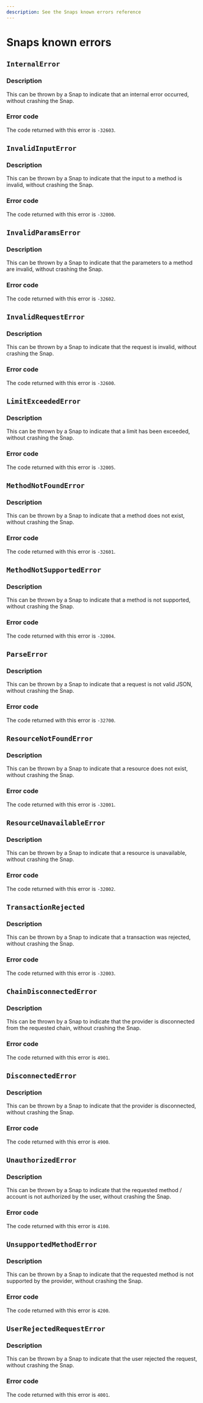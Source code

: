 ```yaml
---
description: See the Snaps known errors reference
---
```


# Snaps known errors

## `InternalError`

### Description
This can be thrown by a Snap to indicate that an internal error occurred,
without crashing the Snap.

### Error code
The code returned with this error is `-32603`.

## `InvalidInputError`

### Description
This can be thrown by a Snap to indicate that the input to a method is
invalid, without crashing the Snap.

### Error code
The code returned with this error is `-32000`.

## `InvalidParamsError`

### Description
This can be thrown by a Snap to indicate that the parameters to a method are
invalid, without crashing the Snap.

### Error code
The code returned with this error is `-32602`.

## `InvalidRequestError`

### Description
This can be thrown by a Snap to indicate that the request is invalid, without
crashing the Snap.

### Error code
The code returned with this error is `-32600`.

## `LimitExceededError`

### Description
This can be thrown by a Snap to indicate that a limit has been exceeded,
without crashing the Snap.

### Error code
The code returned with this error is `-32005`.

## `MethodNotFoundError`

### Description
This can be thrown by a Snap to indicate that a method does not exist,
without crashing the Snap.

### Error code
The code returned with this error is `-32601`.

## `MethodNotSupportedError`

### Description
This can be thrown by a Snap to indicate that a method is not supported,
without crashing the Snap.

### Error code
The code returned with this error is `-32004`.

## `ParseError`

### Description
This can be thrown by a Snap to indicate that a request is not valid JSON,
without crashing the Snap.

### Error code
The code returned with this error is `-32700`.

## `ResourceNotFoundError`

### Description
This can be thrown by a Snap to indicate that a resource does not exist,
without crashing the Snap.

### Error code
The code returned with this error is `-32001`.

## `ResourceUnavailableError`

### Description
This can be thrown by a Snap to indicate that a resource is unavailable,
without crashing the Snap.

### Error code
The code returned with this error is `-32002`.

## `TransactionRejected`

### Description
This can be thrown by a Snap to indicate that a transaction was rejected,
without crashing the Snap.

### Error code
The code returned with this error is `-32003`.

## `ChainDisconnectedError`

### Description
This can be thrown by a Snap to indicate that the provider is disconnected
from the requested chain, without crashing the Snap.

### Error code
The code returned with this error is `4901`.

## `DisconnectedError`

### Description
This can be thrown by a Snap to indicate that the provider is disconnected,
without crashing the Snap.

### Error code
The code returned with this error is `4900`.

## `UnauthorizedError`

### Description
This can be thrown by a Snap to indicate that the requested method / account
is not authorized by the user, without crashing the Snap.

### Error code
The code returned with this error is `4100`.

## `UnsupportedMethodError`

### Description
This can be thrown by a Snap to indicate that the requested method is not
supported by the provider, without crashing the Snap.

### Error code
The code returned with this error is `4200`.

## `UserRejectedRequestError`

### Description
This can be thrown by a Snap to indicate that the user rejected the request,
without crashing the Snap.

### Error code
The code returned with this error is `4001`.